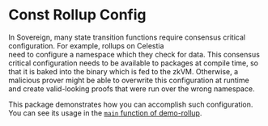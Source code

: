 # Const Rollup Config

In Sovereign, many state transition functions require consensus critical configuration. For example, rollups on Celestia  
need to configure a namespace which they check for data. This consensus critical configuration needs to be available
to packages at compile time, so that it is baked into the binary which is fed to the zkVM. Otherwise, a malicious
prover might be able to overwrite this configuration at runtime and create valid-looking proofs that were run
over the wrong namespace.

This package demonstrates how you can accomplish such configuration. You can see its usage in the [`main` function of demo-rollup](../demo-rollup/src/main.rs).
